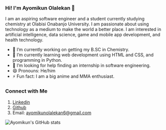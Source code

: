 ### Hi! I'm Ayomikun Olalekan 👋

I am an aspiring software engineer and a student currently studying chemistry at Olabisi Onabanjo University. I am passionate about using technology as a medium to make the world a better place. I am interested in artificial intelligence, data science, game and mobile app development, and health technology.

- 🔭 I’m currently working on getting my B.SC in Chemistry.
- 🌱 I’m currently learning web development using HTML and CSS, and programming in Python.
- 🤔 I’m looking for help finding an internship in software engineering.
- 😄 Pronouns: He/him
- ⚡ Fun fact: I am a big anime and MMA enthusiast.

### Connect with Me
1. [Linkedin][website1]  
2. [Github][website2]
3. Email: ayomikunolalekan6@gmail.com

![Ayomikun's GitHub stats](https://github-readme-stats.vercel.app/api?username=ayomikunolalekan&show_icons=true&theme=tokyonight)



[website1]: https://www.linkedin.com/in/ayomikun-olalekan-5b1592219?lipi=urn%3Ali%3Apage%3Ad_flagship3_profile_view_base_contact_details%3BQgq96Rn%2FSVacI%2BkwgdMmiQ%3D%3D
[website2]: https://github.com/ayomikunolalekan


